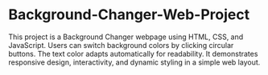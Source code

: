 # Background-Changer-Web-Project
This project is a Background Changer webpage using HTML, CSS, and JavaScript. Users can switch background colors by clicking circular buttons. The text color adapts automatically for readability. It demonstrates responsive design, interactivity, and dynamic styling in a simple web layout.
